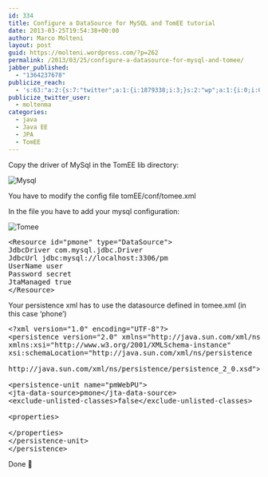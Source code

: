 ```yaml
---
id: 334
title: Configure a DataSource for MySQL and TomEE tutorial
date: 2013-03-25T19:54:38+00:00
author: Marco Molteni
layout: post
guid: https://molteni.wordpress.com/?p=262
permalink: /2013/03/25/configure-a-datasource-for-mysql-and-tomee/
jabber_published:
  - "1364237678"
publicize_reach:
  - 's:63:"a:2:{s:7:"twitter";a:1:{i:1879338;i:3;}s:2:"wp";a:1:{i:0;i:0;}}";'
publicize_twitter_user:
  - moltenma
categories:
  - java
  - Java EE
  - JPA
  - TomEE
---
```

Copy the driver of MySql in the TomEE lib directory:

<img alt="Mysql" src="{{site.baseurl}}/assets/img/uploads/2013/03/tomeemysql.png?resize=600%2C208" border="0" data-recalc-dims="1" />

You have to modify the config file tomEE/conf/tomee.xml

In the file you have to add your mysql configuration:

<img alt="Tomee" src="{{site.baseurl}}/assets/img/uploads/2013/03/tomeetomee.png?resize=600%2C210" border="0" data-recalc-dims="1" />

<pre class="brush: xml; title: ; notranslate" title="">&lt;Resource id="pmone" type="DataSource"&gt;
JdbcDriver com.mysql.jdbc.Driver
JdbcUrl jdbc:mysql://localhost:3306/pm
UserName user
Password secret
JtaManaged true
&lt;/Resource&gt;
</pre>

Your persistence xml has to use the datasource defined in tomee.xml (in this case &#8216;phone&#8217;)

<pre class="brush: xml; title: ; notranslate" title="">&lt;?xml version="1.0" encoding="UTF-8"?&gt;
&lt;persistence version="2.0" xmlns="http://java.sun.com/xml/ns/persistence"
xmlns:xsi="http://www.w3.org/2001/XMLSchema-instance"
xsi:schemaLocation="http://java.sun.com/xml/ns/persistence
 
http://java.sun.com/xml/ns/persistence/persistence_2_0.xsd"&gt;
 
&lt;persistence-unit name="pmWebPU"&gt;
&lt;jta-data-source&gt;pmone&lt;/jta-data-source&gt;
&lt;exclude-unlisted-classes&gt;false&lt;/exclude-unlisted-classes&gt;
 
&lt;properties&gt;
 
&lt;/properties&gt;
&lt;/persistence-unit&gt;
&lt;/persistence&gt;
</pre>

Done 🙂